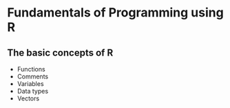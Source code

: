# Fundamentals of Programming using R
## The basic concepts of R
* Functions
* Comments
* Variables
* Data types
* Vectors
